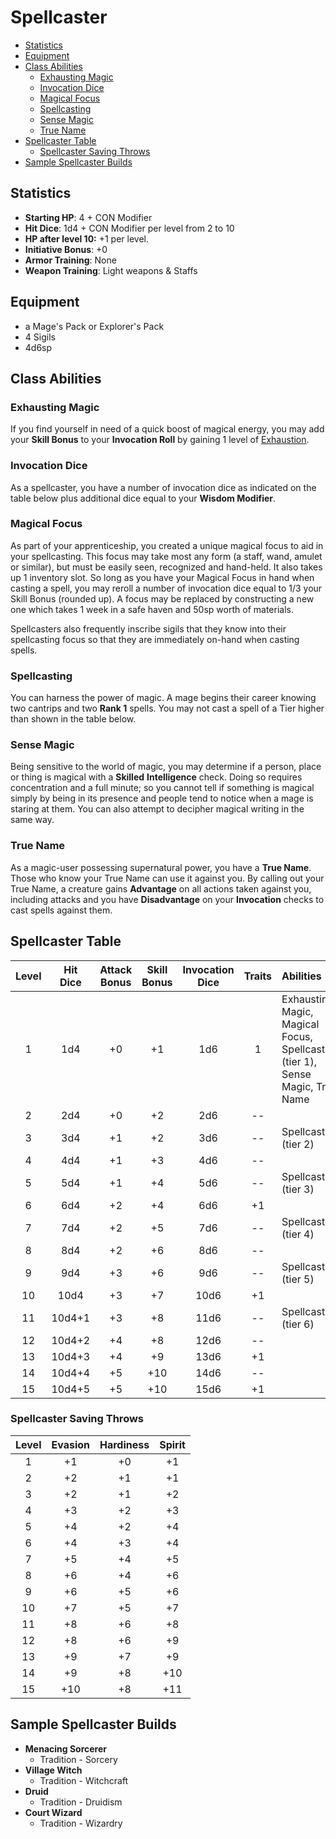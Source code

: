 # Spellcaster
- [Statistics](#Statistics)
- [Equipment](#Equipment)
- [Class Abilities](#Class%20Abilities)
	- [Exhausting Magic](#Exhausting%20Magic)
	- [Invocation Dice](#Invocation%20Dice)
	- [Magical Focus](#Magical%20Focus)
	- [Spellcasting](#Spellcasting)
	- [Sense Magic](#Sense%20Magic)
	- [True Name](#True%20Name)
- [Spellcaster Table](#Spellcaster%20Table)
	- [Spellcaster Saving Throws](#Spellcaster%20Saving%20Throws)
- [Sample Spellcaster Builds](#Sample%20Spellcaster%20Builds)


## Statistics
- **Starting HP**: 4 + CON Modifier
- **Hit Dice**: 1d4 + CON Modifier per level from 2 to 10
- **HP after level 10:** +1 per level.
- **Initiative Bonus**: +0
- **Armor Training**: None
- **Weapon Training**: Light weapons & Staffs

## Equipment
- a Mage's Pack or Explorer's Pack
- 4 Sigils
- 4d6sp

## Class Abilities

### Exhausting Magic
If you find yourself in need of a quick boost of magical energy, you may add your **Skill Bonus** to your **Invocation Roll** by gaining 1 level of [Exhaustion](Combat.md#Exhaustion).

### Invocation Dice
As a spellcaster, you have a number of invocation dice as indicated on the table below plus additional dice equal to your **Wisdom Modifier**.

### Magical Focus
As part of your apprenticeship, you created a unique magical focus to aid in your spellcasting.  This focus may take most any form (a staff, wand, amulet or similar), but must be easily seen, recognized and hand-held.  It also takes up 1 inventory slot.  So long as you have your Magical Focus in hand when casting a spell, you may reroll a number of invocation dice equal to 1/3 your Skill Bonus (rounded up).  A focus may be replaced by constructing a new one which takes 1 week in a safe haven and 50sp worth of materials.

Spellcasters also frequently inscribe sigils that they know into their spellcasting focus so that they are immediately on-hand when casting spells.

### Spellcasting
You can harness the power of magic.  A mage begins their career knowing two cantrips and two **Rank 1** spells.  You may not cast a spell of a Tier higher than shown in the table below.

### Sense Magic
Being sensitive to the world of magic, you may determine if a person, place or thing is magical with a **Skilled** **Intelligence** check.  Doing so requires concentration and a full minute; so you cannot tell if something is magical simply by being in its presence and people tend to notice when a mage is staring at them.  You can also attempt to decipher magical writing in the same way.

### True Name
As a magic-user possessing supernatural power, you have a **True Name**.  Those who know your True Name can use it against you.  By calling out your True Name, a creature gains **Advantage** on all actions taken against you, including attacks and you have **Disadvantage** on your **Invocation** checks to cast spells against them.

## Spellcaster Table  
|  Level  |  Hit<br/>Dice  |  Attack<br/>Bonus  |  Skill<br/>Bonus  |  Invocation<br/>Dice  |  Traits  |  Abilities                                                                       |
|:-------:|:--------------:|:------------------:|:-----------------:|:---------------------:|:--------:|:---------------------------------------------------------------------------------|
|   1     |     1d4        |  +0                |   +1              |   1d6                 |    1     |  Exhausting Magic, Magical Focus, Spellcasting (tier 1), Sense Magic, True Name  |
|   2     |     2d4        |  +0                |   +2              |   2d6                 |   --     |                                                                                  |
|   3     |     3d4        |  +1                |   +2              |   3d6                 |   --     |  Spellcasting (tier 2)                                                           |
|   4     |     4d4        |  +1                |   +3              |   4d6                 |   --     |                                                                                  |
|   5     |     5d4        |  +1                |   +4              |   5d6                 |   --     |  Spellcasting (tier 3)                                                           |
|   6     |     6d4        |  +2                |   +4              |   6d6                 |   +1     |                                                                                  |
|   7     |     7d4        |  +2                |   +5              |   7d6                 |   --     |  Spellcasting (tier 4)                                                           |
|   8     |     8d4        |  +2                |   +6              |   8d6                 |   --     |                                                                                  |
|   9     |     9d4        |  +3                |   +6              |   9d6                 |   --     |  Spellcasting (tier 5)                                                           |
|  10     |    10d4        |  +3                |   +7              |  10d6                 |   +1     |                                                                                  |
|  11     |    10d4+1      |  +3                |   +8              |  11d6                 |   --     |  Spellcasting (tier 6)                                                           |
|  12     |    10d4+2      |  +4                |   +8              |  12d6                 |   --     |                                                                                  |
|  13     |    10d4+3      |  +4                |   +9              |  13d6                 |   +1     |                                                                                  |
|  14     |    10d4+4      |  +5                |  +10              |  14d6                 |   --     |                                                                                  |
|  15     |    10d4+5      |  +5                |  +10              |  15d6                 |   +1     |                                                                                  |  

### Spellcaster Saving Throws
| Level | Evasion | Hardiness | Spirit |
|:-----:|:-------:|:---------:|:------:|
|   1   |    +1   |     +0    |   +1   |
|   2   |    +2   |     +1    |   +1   |
|   3   |    +2   |     +1    |   +2   |
|   4   |    +3   |     +2    |   +3   |
|   5   |    +4   |     +2    |   +4   |
|   6   |    +4   |     +3    |   +4   |
|   7   |    +5   |     +4    |   +5   |
|   8   |    +6   |     +4    |   +6   |
|   9   |    +6   |     +5    |   +6   |
|  10   |    +7   |     +5    |   +7   |
|  11   |    +8   |     +6    |   +8   |
|  12   |    +8   |     +6    |   +9   |
|  13   |    +9   |     +7    |   +9   |
|  14   |    +9   |     +8    |  +10   |
|  15   |   +10   |     +8    |  +11   |

## Sample Spellcaster Builds
- **Menacing Sorcerer** 
 	- Tradition - Sorcery
- **Village Witch**
 	- Tradition - Witchcraft
- **Druid**
  -  Tradition - Druidism
- **Court Wizard**
  - Tradition - Wizardry
